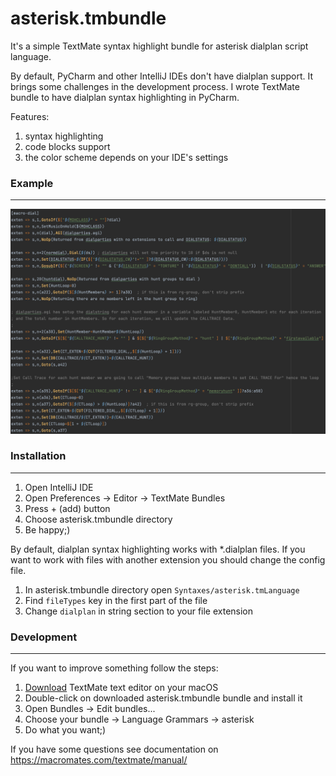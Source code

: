 # asterisk.tmbundle
It's a simple TextMate syntax highlight bundle for asterisk dialplan script language. 


By default, PyCharm and other IntelliJ IDEs don't have dialplan support. 
It brings some challenges in the development process. I wrote TextMate bundle to have dialplan syntax highlighting in PyCharm.

Features:
1. syntax highlighting
2. code blocks support
3. the color scheme depends on your IDE's settings

### Example

---

![part from freepbx source code](docs/syntax_highlighting.png)

### Installation

---

1. Open IntelliJ IDE
2. Open Preferences -> Editor -> TextMate Bundles
3. Press + (add) button
4. Choose asterisk.tmbundle directory
5. Be happy;)


By default, dialplan syntax highlighting works with *.dialplan files. 
If you want to work with files with another extension you should change the config file.
1. In asterisk.tmbundle directory open `Syntaxes/asterisk.tmLanguage`
2. Find `fileTypes` key in the first part of the file
3. Change `dialplan` in string section to your file extension


### Development

---
If you want to improve something follow the steps:
1. [Download](https://macromates.com/) TextMate text editor on your macOS
2. Double-click on downloaded asterisk.tmbundle bundle and install it
3. Open Bundles -> Edit bundles...
4. Choose your bundle -> Language Grammars -> asterisk
5. Do what you want;)

If you have some questions see documentation on https://macromates.com/textmate/manual/